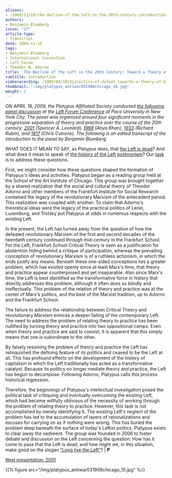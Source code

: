```yaml
---
aliases:
- /2009/11/18/the-decline-of-the-left-in-the-20th-century-introduction
authors:
- Benjamin Blumberg
issue: "17"
article-type:
- Transcript
date: 2009-11-18
tags:
- Benjamin Blumberg
- International Convention
- Left Forum
- Theodor W. Adorno
title: 'The Decline of the Left in the 20th Century: Toward a Theory of Historical Regression'
subtitle: Introduction
videorecording: /2009/04/18/dialectics-of-defeat-towards-a-theory-of-historical-regression/
thumbnail: "/img/platypus_antiwar031908chicago_10.jpg"
weight: 1
---
```


_ON APRIL 18, 2009, the Platypus Affiliated Society conducted [the following panel discussion](/2009/04/13/platypus-will-participate-in-the-2009-left-forum/) at the [Left Forum Conference](http://www.leftforum.org/) at Pace University in New York City. The panel was organized around four significant moments in the progressive separation of theory and practice over the course of the 20th century: *[2001](/2009/11/18/the-decline-of-the-left-in-the-20th-century-2001)* (Spencer A. Leonard), *[1968](/2009/11/18/the-decline-of-the-left-in-the-20th-century-1968)* (Atiya Khan), *[1933](/2009/11/18/the-decline-of-the-left-in-the-20th-century-1933)* (Richard Rubin), and *[1917](/2009/11/18/the-decline-of-the-left-in-the-20th-century-1917)* (Chris Cutrone). The following is an edited transcript of the introduction to the panel by Benjamin Blumberg._


WHAT DOES IT MEAN TO SAY, as Platypus does, that [the Left is dead](what-is-a-platypus/)? And what does it mean to speak of [the history of the Left](platypus-on-the-history-of-the-left/) [postmortem](/2007/11/01/vicissitudes-of-historical-consciousness-and-possibilities-for-emancipatory-social-politics-today/)? Our [task](/2007/11/01/vicissitudes-of-historical-consciousness-and-possibilities-for-emancipatory-social-politics-today/) is to address these questions.

First, we might consider how these questions shaped the formation of Platypus's ideas and activities. Platypus began as a reading group held at the School of the Art Institute of Chicago. This group was brought together by a shared realization that the social and cultural theory of Theodor Adorno and other members of the Frankfurt Institute for Social Research contained the legacy of the revolutionary Marxism of the antecedent period. This realization was coupled with another: To claim that Adorno's theoretical ideas were the legacy of the practical politics of Lenin, Luxemburg, and Trotsky put Platypus at odds in numerous respects with the existing Left.

In the present, the Left has turned away from the question of how the defeated revolutionary Marxism of the first and second decades of the twentieth century continued through mid-century in the Frankfurt School. For the Left, Frankfurt School Critical Theory is seen as a justification for abstention hiding behind a critique of participation, whereas the prevailing conception of revolutionary Marxism is of a ruthless actionism, in which the ends justify any means. Beneath these one-sided conceptions lies a greater problem, which has existed openly since at least Marx's time, that theory and practice appear counterpoised and yet inseparable. Also since Marx's time, the Left is best identified as the transformative force in history that directly addresses this problem, although it often does so blindly and ineffectually. This problem of the relation of theory and practice was at the center of Marx's politics, and the best of the Marxist tradition, up to Adorno and the Frankfurt School.

The failure to address the relationship between Critical Theory and revolutionary Marxism evinces a deeper failing of the contemporary Left. The need to address the problem of relating theory to practice has been nullified by turning theory and practice into two oppositional camps. Even when theory and practice are said to coexist, it is apparent that this simply means that one is subordinate to the other.

By falsely resolving the problem of theory and practice the Left has relinquished the defining feature of its politics and ceased to be the Left at all. This has profound effects on the development of the history of capitalism in which the Left traditionally has acted as a transformative catalyst. Because its politics no longer mediate theory and practice, the Left has begun to decompose. Following Adorno, Platypus calls this process historical regression.

Therefore, the beginnings of Platypus's intellectual investigation posed the political task of critiquing and eventually overcoming the existing Left, which had become willfully oblivious of the necessity of working through the problem of relating theory to practice. However, this task is not accomplished by merely identifying it. The existing Left's neglect of the problem has led to the accumulation of layers of rationalizations and excuses for carrying on as if nothing were wrong. This has buried the problem deep beneath the surface of today's Leftist politics. Platypus exists to clear away the sediment. The group was founded in 2006 to foster debate and discussion on the Left concerning the question: How has it come to pass that the Left is dead, and how might we, in this situation, make good on the slogan ["Long live the Left"](/2007/11/01/vicissitudes-of-historical-consciousness-and-possibilities-for-emancipatory-social-politics-today/)? | **P**

[Next presentation: 2001](/2009/11/18/the-decline-of-the-left-in-the-20th-century-2001/)


{{% figure src="/img/platypus_antiwar031908chicago_10.jpg" %}}
